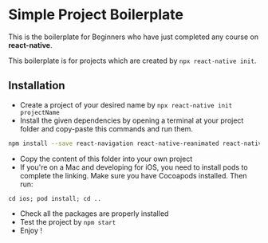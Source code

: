 # Simple Project Boilerplate

This is the boilerplate for Beginners who have just completed any course on **react-native**.

This boilerplate is for projects which are created by `npx react-native init`.

## Installation

- Create a project of your desired name by `npx react-native init projectName`
- Install the given dependencies by opening a terminal at your project folder and copy-paste this commands and run them.

```sh
npm install --save react-navigation react-native-reanimated react-native-gesture-handler react-native-screens react-native-safe-area-context @react-native-community/masked-view react-navigation-stack react-navigation-tabs react-navigation-drawer react-navigation-header-buttons redux react-redux redux-thunk @react-native-community/async-storage react-native-vector-icons
```

- Copy the content of this folder into your own project
- If you're on a Mac and developing for iOS, you need to install pods to complete the linking. Make sure you have Cocoapods installed. Then run:

```
cd ios; pod install; cd ..
```

- Check all the packages are properly installed
- Test the project by `npm start`
- Enjoy !
